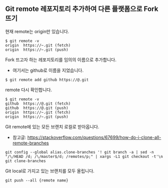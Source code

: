 ## Git remote 레포지토리 추가하여 다른 플랫폼으로 Fork 뜨기

현재 remote는 origin만 있습니다.

```
$ git remote -v
origin  https://~.git (fetch)
origin  https://~.git (push)
```

Fork 뜨고자 하는 레포지토리를 임의의 이름으로 추가합니다.

- 여기서는 github로 이름을 지었습니다.

```
$ git remote add github https://@.git
```

remote 다시 확인합니다.

```
$ git remote -v
github  https://@.git (fetch)
github  https://@.git (push)
origin  https://~.git (fetch)
origin  https://~.git (push)
```


Git remote에 있는 모든 브랜치 로컬로 받아옵니다.

- 참고글: https://stackoverflow.com/questions/67699/how-do-i-clone-all-remote-branches
```
git config --global alias.clone-branches '! git branch -a | sed -n "/\/HEAD /d; /\/master$/d; /remotes/p;" | xargs -L1 git checkout -t'\n
git clone-branches
```

Git local로 가지고 있는 브랜치를 모두 올립니다.
```
git push --all {remote name}
```


